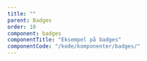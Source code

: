 ```yaml
---
title: ""
parent: Badges
order: 10
component: badges
componentTitle: "Eksempel på badges"
componentCode: "/kode/komponenter/badges/"
---
```

